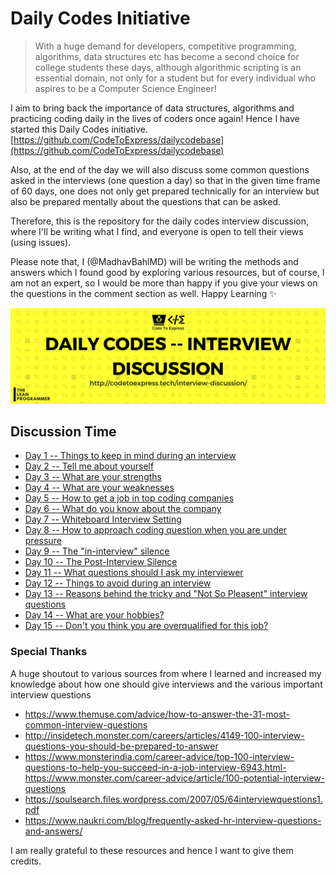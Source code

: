 # Daily Codes Initiative

> With a huge demand for developers, competitive programming, algorithms, data structures etc has become a second choice for college students these days, although algorithmic scripting is an essential domain, not only for a student but for every individual who aspires to be a Computer Science Engineer!

I aim to bring back the importance of data structures, algorithms and practicing coding daily in the lives of coders once again! Hence I have started this Daily Codes initiative. [https://github.com/CodeToExpress/dailycodebase](https://github.com/CodeToExpress/dailycodebase)

Also, at the end of the day we will also discuss some common questions asked in the interviews (one question a day) so that in the given time frame of 60 days, one does not only get prepared technically for an interview but also be prepared mentally about the questions that can be asked.

Therefore, this is the repository for the daily codes interview discussion, where I'll be writing what I find, and everyone is open to tell their views (using issues).

Please note that, I (@MadhavBahlMD) will be writing the methods and answers which I found good by exploring various resources, but of course, I am not an expert, so I would be more than happy if you give your views on the questions in the comment section as well. Happy Learning ✨

![cover](./cover.png)

## Discussion Time

- [Day 1 -- Things to keep in mind during an interview](./day1/)
- [Day 2 -- Tell me about yourself](./day2/)
- [Day 3 -- What are your strengths](./day3/)
- [Day 4 -- What are your weaknesses](./day4/)
- [Day 5 -- How to get a job in top coding companies](./day5/)
- [Day 6 -- What do you know about the company](./day6/)
- [Day 7 -- Whiteboard Interview Setting](./day7/)
- [Day 8 -- How to approach coding question when you are under pressure](./day8/)
- [Day 9 -- The "in-interview" silence](./day9/)
- [Day 10 -- The Post-Interview Silence](./day10/)
- [Day 11 -- What questions should I ask my interviewer](./day11/)
- [Day 12 -- Things to avoid during an interview](./day12/)
- [Day 13 -- Reasons behind the tricky and "Not So Pleasent" interview questions](./day13)
- [Day 14 -- What are your hobbies?](./day14)
- [Day 15 -- Don't you think you are overqualified for this job?](./day15)

### Special Thanks

A huge shoutout to various sources from where I learned and increased my knowledge about how one should give interviews and the various important interview questions

- https://www.themuse.com/advice/how-to-answer-the-31-most-common-interview-questions
- http://insidetech.monster.com/careers/articles/4149-100-interview-questions-you-should-be-prepared-to-answer
- https://www.monsterindia.com/career-advice/top-100-interview-questions-to-help-you-succeed-in-a-job-interview-6943.html- https://www.monster.com/career-advice/article/100-potential-interview-questions
- https://soulsearch.files.wordpress.com/2007/05/64interviewquestions1.pdf
- https://www.naukri.com/blog/frequently-asked-hr-interview-questions-and-answers/

I am really grateful to these resources and hence I want to give them credits.